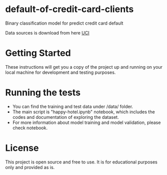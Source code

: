 # default-of-credit-card-clients
Binary classification model for predict credit card default 

Data sources is download from here [UCI](https://archive.ics.uci.edu/ml/datasets/default+of+credit+card+clients#)


# Getting Started
These instructions will get you a copy of the project up and running on your local machine for development and testing purposes.

# Running the tests
- You can find the training and test data under /data/ folder.
- The main script is "happy-hotel.ipynb" notebook, which includes the codes and documentation of exploring the dataset. 
- For more information about model training and model validation, please check notebook.


# License
This project is open source and free to use. It is for educational purposes only and provided as is.
